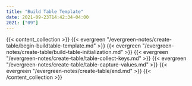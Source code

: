 ```yaml
---
title: "Build Table Template"
date: 2021-09-23T14:42:34-04:00
2021: ["09"]
---
```

<!--more-->

{{< content_collection >}}
{{< evergreen "/evergreen-notes/create-table/begin-buildtable-template.md" >}}
{{< evergreen "/evergreen-notes/create-table/build-table-initialization.md" >}}
{{< evergreen "/evergreen-notes/create-table/table-collect-keys.md" >}}
{{< evergreen "/evergreen-notes/create-table/table-capture-values.md" >}}
{{< evergreen "/evergreen-notes/create-table/end.md" >}}
{{< /content_collection >}}
